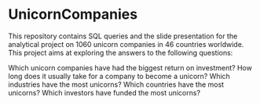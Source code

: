 # UnicornCompanies
This repository contains SQL queries and the slide presentation for the analytical project on 1060 unicorn companies in 46 countries worldwide. This project aims at exploring the answers to the following questions:

Which unicorn companies have had the biggest return on investment?
How long does it usually take for a company to become a unicorn?
Which industries have the most unicorns?
Which countries have the most unicorns?
Which investors have funded the most unicorns?

